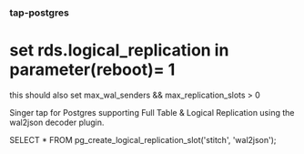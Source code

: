 ### tap-postgres

# set rds.logical_replication in parameter(reboot)= 1
this should also set max_wal_senders && max_replication_slots > 0

Singer tap for Postgres supporting Full Table & Logical Replication using the wal2json decoder plugin.

 SELECT * FROM pg_create_logical_replication_slot('stitch', 'wal2json'); 
